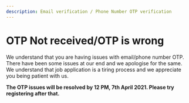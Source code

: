 ```yaml
---
description: Email verification / Phone Number OTP verification
---
```


# OTP Not received/OTP is wrong

We understand that you are having issues with email/phone number OTP. There have been some issues at our end and we apologise for the same. We understand that job application is a tiring process and we appreciate you being patient with us.  
  
**The OTP issues will be resolved by 12 PM, 7th April 2021. Please try registering after that.**

